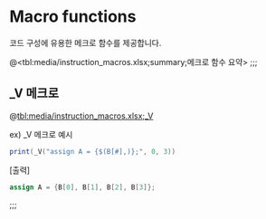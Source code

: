 # Macro functions

코드 구성에 유용한 메크로 함수를 제공합니다.

@<tbl:media/instruction_macros.xlsx;summary;메크로 함수 요약>
;;;

## _V 메크로
@<tbl:media/instruction_macros.xlsx;_V>
 
ex) _V 메크로 예시
```lua
print(_V("assign A = {$(B[#],)};", 0, 3))
```
[출력]
```verilog
assign A = {B[0], B[1], B[2], B[3]};
```
;;;
